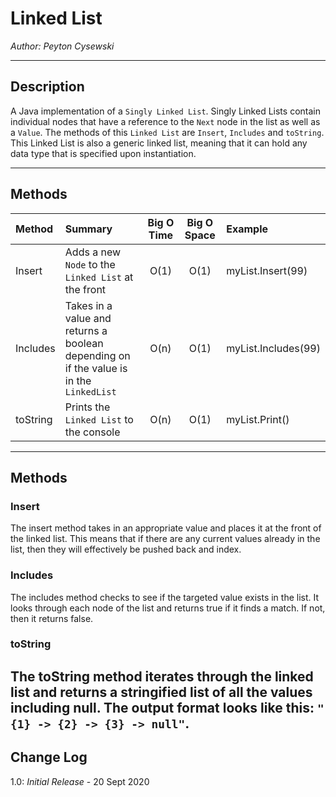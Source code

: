 # Linked List

*Author: Peyton Cysewski*

---

## Description
A Java implementation of a `Singly Linked List`. Singly Linked Lists contain individual nodes that have a reference to the `Next` node in the list as well as a `Value`. The methods of this `Linked List` are `Insert`, `Includes` and `toString`. This Linked List is also a generic linked list, meaning that it can hold any data type that is specified upon instantiation.

---

## Methods

| Method | Summary | Big O Time | Big O Space | Example | 
| :----------- | :----------- | :-------------: | :-------------: | :----------- |
| Insert | Adds a new `Node` to the `Linked List` at the front | O(1) | O(1) | myList.Insert(99) |
| Includes | Takes in a value and returns a boolean depending on if the value is in the `LinkedList` | O(n) | O(1) | myList.Includes(99) |
| toString | Prints the `Linked List` to the console | O(n) | O(1) | myList.Print() |


---

## Methods

### Insert
The insert method takes in an appropriate value and places it at the front of the linked list. This means that if there are any current values already in the list, then they will effectively be pushed back and index.

### Includes
The includes method checks to see if the targeted value exists in the list. It looks through each node of the list and returns true if it finds a match. If not, then it returns false.

### toString
The toString method iterates through the linked list and returns a stringified list of all the values including null. The output format looks like this: `"{1} -> {2} -> {3} -> null"`.
---

## Change Log
1.0: *Initial Release* - 20 Sept 2020  